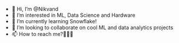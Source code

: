 - 👋 Hi, I’m @Nikvand
- 👀 I’m interested in ML, Data Science and Hardware 
- 🌱 I’m currently learning Snowflake!
- 💞️ I’m looking to collaborate on cool ML and data analytics projects
- 📫 How to reach me?🤔🤔🤔
<!---
Nikvand/Nikvand is a ✨ special ✨ repository because its `README.md` (this file) appears on your GitHub profile.
You can click the Preview link to take a look at your changes.
--->
